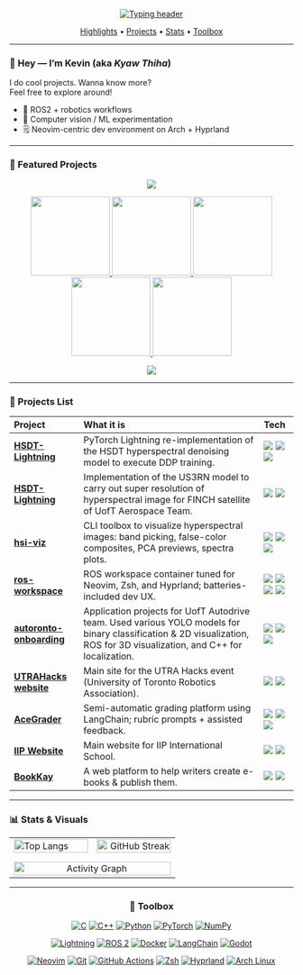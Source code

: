 <!--
  Profile README for github.com/Kyaw-Thiha
-->

<p align="center">
  <a href="https://github.com/Kyaw-Thiha">
    <img src="https://readme-typing-svg.demolab.com?duration=2800&pause=600&center=true&vCenter=true&height=40&lines=Kevin+@+Kyaw+Thiha+%E2%80%A2+UofT+CS;Robotics+%2F+CV+%2F+ML;Neovim+%7C+Arch+Linux+%7C+Hyprland" alt="Typing header">
  </a>
</p>

<p align="center">
  <a href="#-featured-projects">Highlights</a> •
  <a href="#-projects-list">Projects</a> •
  <a href="#-stats--visuals">Stats</a> •
  <a href="#-toolbox">Toolbox</a>
</p>

---

### 👋 Hey — I’m Kevin (aka *Kyaw Thiha*)
I do cool projects. Wanna know more? <br/>
Feel free to explore around!
- 🤖 ROS2 + robotics workflows
- 🧠 Computer vision / ML experimentation
- 🗒️ Neovim-centric dev environment on Arch + Hyprland

---

### 📌 Featured Projects
<p align="center">
  <img src="https://capsule-render.vercel.app/api?type=waving&height=120&color=gradient&section=header"/>
</p>

<p align="center">
  <a href="https://github.com/Kyaw-Thiha/hsdt-lightning">
     <img height="140" src="https://github-readme-stats.vercel.app/api/pin/?username=Kyaw-Thiha&repo=hsdt-lightning&theme=tokyonight&hide_border=true&border_radius=12&bg_color=00000000" />
  </a>
  <a href="https://github.com/Kyaw-Thiha/hsi-viz">
    <img height="140" src="https://github-readme-stats.vercel.app/api/pin/?username=Kyaw-Thiha&repo=hsi-viz&theme=tokyonight&hide_border=true&border_radius=12&bg_color=00000000" />
  </a>
  <a href="https://github.com/Kyaw-Thiha/ros-workspace">
    <img height="140" src="https://github-readme-stats.vercel.app/api/pin/?username=Kyaw-Thiha&repo=ros-workspace&theme=tokyonight&hide_border=true&border_radius=12&bg_color=00000000" />
  </a>
  <a href="https://github.com/Kyaw-Thiha/UTRAHacks-2025-Website">
    <img height="140" src="https://github-readme-stats.vercel.app/api/pin/?username=Kyaw-Thiha&repo=US3RN-testing&theme=tokyonight&hide_border=true&border_radius=12&bg_color=00000000" />
  </a>
  <a href="https://github.com/Kyaw-Thiha/ace-grader">
    <img height="140" src="https://github-readme-stats.vercel.app/api/pin/?username=Kyaw-Thiha&repo=ace-grader&theme=tokyonight&hide_border=true&border_radius=12&bg_color=00000000" />
  </a>
</p>


<p align="center">
  <img src="https://capsule-render.vercel.app/api?type=waving&height=120&color=gradient&section=footer"/>
</p>

---

### 🚀 Projects List
<table width="100%" border="0" cellspacing="0" cellpadding="6" style="border:none;">
  <thead>
    <tr>
      <th align="left">Project</th>
      <th align="left">What it is</th>
      <th align="left">Tech</th>
    </tr>
  </thead>
  <tbody>
    <!-- HSDT-Lightning -->
    <tr>
      <td><strong><a href="https://github.com/Kyaw-Thiha/hsdt-lightning">HSDT-Lightning</a></strong></td>
      <td>PyTorch Lightning re-implementation of the HSDT hyperspectral denoising model to execute DDP training.</td>
      <td>
        <img src="https://img.shields.io/badge/PyTorch-7aa2f7?style=flat-square&logo=pytorch&logoColor=white"/>
        <img src="https://img.shields.io/badge/Lightning-bb9af7?style=flat-square&logo=lightning&logoColor=white"/>
        <img src="https://img.shields.io/badge/HSI-c0caf5?style=flat-square"/>
      </td>
    </tr>
    <!-- US3RN Testing -->
    <tr>
      <td><strong><a href="https://github.com/Kyaw-Thiha/US3RN-testing">HSDT-Lightning</a></strong></td>
      <td>Implementation of the US3RN model to carry out super resolution of hyperspectral image for FINCH satellite of UofT Aerospace Team. </td>
      <td>
        <img src="https://img.shields.io/badge/PyTorch-7aa2f7?style=flat-square&logo=pytorch&logoColor=white"/>
        <img src="https://img.shields.io/badge/HSI-c0caf5?style=flat-square"/>
      </td>
    </tr>
    <!-- hsi-viz -->
    <tr>
      <td><strong><a href="https://github.com/Kyaw-Thiha/hsi-viz">hsi-viz</a></strong></td>
      <td>CLI toolbox to visualize hyperspectral images: band picking, false-color composites, PCA previews, spectra plots.</td>
      <td>
        <img src="https://img.shields.io/badge/Python-c0caf5?style=flat-square&logo=python&logoColor=white"/>
        <img src="https://img.shields.io/badge/NumPy-7dcfff?style=flat-square&logo=numpy&logoColor=white"/>
        <img src="https://img.shields.io/badge/CLI-7aa2f7?style=flat-square"/>
      </td>
    </tr>
    <!-- ros-workspace -->
    <tr>
      <td><strong><a href="https://github.com/Kyaw-Thiha/ros-workspace">ros-workspace</a></strong></td>
      <td>ROS workspace container tuned for Neovim, Zsh, and Hyprland; batteries-included dev UX.</td>
      <td>
        <img src="https://img.shields.io/badge/Docker-7aa2f7?style=flat-square&logo=docker&logoColor=white"/>
        <img src="https://img.shields.io/badge/ROS%202-9ece6a?style=flat-square&logo=ros&logoColor=white"/>
        <img src="https://img.shields.io/badge/Neovim-bb9af7?style=flat-square&logo=neovim&logoColor=white"/>
        <img src="https://img.shields.io/badge/Zsh-7dcfff?style=flat-square&logo=zsh&logoColor=white"/>
      </td>
    </tr>
    <!-- Autoronto Application -->
    <tr>
      <td><strong><a href="https://github.com/Kyaw-Thiha/autoronto-onboarding">autoronto-onboarding</a></strong></td>
      <td>
        Application projects for UofT Autodrive team. Used various YOLO models for binary classification & 2D visualization, ROS for 3D visualization, and C++ for localization.
      </td>
      <td>
        <img src="https://img.shields.io/badge/ROS%202-9ece6a?style=flat-square&logo=ros&logoColor=white"/>
        <img src="https://img.shields.io/badge/YOLO-bb9af7?style=flat-square&logoColor=white"/>
        <img src="https://img.shields.io/badge/C++-7aa2f7?style=flat-square&logo=cplusplus&logoColor=white"/>
      </td>
    </tr>
    <!-- UTRAHacks website -->
    <tr>
      <td><strong><a href="https://github.com/Kyaw-Thiha/UTRAHacks-2025-Website">UTRAHacks website</a></strong></td>
      <td>Main site for the UTRA Hacks event (University of Toronto Robotics Association).</td>
      <td>
        <img src="https://img.shields.io/badge/React-7aa2f7?style=flat-square&logo=react&logoColor=white"/>
        <img src="https://img.shields.io/badge/Next.js-bb9af7?style=flat-square&logo=nextdotjs&logoColor=white"/>
      </td>
    </tr>
    <!-- AceGrader -->
    <tr>
      <td><strong><a href="https://github.com/Kyaw-Thiha/ace-grader">AceGrader</a></strong></td>
      <td>Semi-automatic grading platform using LangChain; rubric prompts + assisted feedback.</td>
      <td>
        <img src="https://img.shields.io/badge/Django-9ece6a?style=flat-square&logo=django&logoColor=white"/>
        <img src="https://img.shields.io/badge/Next.js-bb9af7?style=flat-square&logo=nextdotjs&logoColor=white"/>
        <img src="https://img.shields.io/badge/LangChain-c0caf5?style=flat-square"/>
      </td>
    </tr>
    <!-- IIP Website -->
    <tr>
      <td><strong><a href="https://github.com/Kyaw-Thiha/IIP_Website">IIP Website</a></strong></td>
      <td>Main website for IIP International School.</td>
      <td>
        <img src="https://img.shields.io/badge/Astro-7aa2f7?style=flat-square&logo=astro&logoColor=white"/>
        <img src="https://img.shields.io/badge/React-bb9af7?style=flat-square&logo=react&logoColor=white"/>
      </td>
    </tr>
    <!-- BookKay -->
    <tr>
      <td><strong><a href="https://github.com/Kyaw-Thiha/BookKay">BookKay</a></strong> <!-- If the repo name differs, update this link --></td>
      <td>A web platform to help writers create e-books & publish them.</td>
      <td>
        <img src="https://img.shields.io/badge/Vue-7aa2f7?style=flat-square&logo=vuedotjs&logoColor=white"/>
        <img src="https://img.shields.io/badge/Quasar-bb9af7?style=flat-square&logo=quasar&logoColor=white"/>
      </td>
    </tr>
  </tbody>
</table>


---

### 📊 Stats & Visuals

<div align="center">

<!-- GitHub Readme Stats -->
<table width="100%" border="0" cellspacing="0" cellpadding="0" style="border:none;">
  <tr>
    <td align="left" width="48%" style="border:none;">
      <!-- Languages Stat -->
      <img
        src="https://github-readme-stats.vercel.app/api/top-langs/?username=Kyaw-Thiha&layout=compact&theme=tokyonight&bg_color=00000000&title_color=c0caf5&text_color=a9b1d6&hide_border=true&border_radius=12"
        alt="Top Langs" width="100%" />
    </td> 
    <!-- <td width="4%" style="border:none;"></td> -->
    <td align="right" width="48%" style="border:none;">
      <!-- Streak Stats -->
      <img
        src="https://streak-stats.demolab.com?user=Kyaw-Thiha&theme=tokyonight&background=00000000&ring=7aa2f7&fire=bb9af7&currStreakNum=c0caf5&sideNums=a9b1d6&currStreakLabel=c0caf5&sideLabels=a9b1d6&hide_border=true&border_radius=12"
        alt="GitHub Streak" width="100%" />
    </td>  
  </tr>
  <tr>
    <td colspan="2" align="center" style="border:none; padding-top:12px;">
      <!-- Activity Graph -->
      <picture>
        <source media="(prefers-color-scheme: dark)"
                srcset="https://github-readme-activity-graph.vercel.app/graph?username=Kyaw-Thiha&bg_color=00000000&color=c0caf5&line=7aa2f7&point=bb9af7&area=true&area_color=7aa2f7&hide_border=true&radius=12" />
        <img alt="Activity Graph"
             src="https://github-readme-activity-graph.vercel.app/graph?username=Kyaw-Thiha&theme=xcode&radius=8&hide_border=true" width="100%" />
      </picture>
      <!-- <img src="https://github-readme-activity-graph.vercel.app/graph?username=Kyaw-Thiha&theme=tokyo-night&radius=8&hide_border=true" alt="Activity Graph" />-->
      <!-- <img src="https://github-readme-activity-graph.vercel.app/graph?username=Kyaw-Thiha&theme=rogue&radius=10&hide_border=true" /> -->
      <!-- <img src="https://github-readme-activity-graph.vercel.app/graph?username=Kyaw-Thiha&theme=xcode&radius=10&hide_border=true" /> -->
    </td>
  </tr>
</table>






<!-- Contribution Snake (enable via workflow below) -->
<!-- <br />
<p align="center">
  <img src="https://raw.githubusercontent.com/Kyaw-Thiha/Kyaw-Thiha/main/output/github-contribution-grid-snake-dark.svg?v=1" alt="Contribution Snake" />
</p>
</div> -->

---

### 🧩 Toolbox
<div align="center">

[![C](https://img.shields.io/badge/C-7aa2f7?style=for-the-badge&logo=c&logoColor=white)](https://en.cppreference.com/w/c)
[![C++](https://img.shields.io/badge/C%2B%2B-bb9af7?style=for-the-badge&logo=cplusplus&logoColor=white)](https://en.cppreference.com/w/)
[![Python](https://img.shields.io/badge/Python-c0caf5?style=for-the-badge&logo=python&logoColor=white)](https://docs.python.org/3/)
[![PyTorch](https://img.shields.io/badge/PyTorch-e0af68?style=for-the-badge&logo=pytorch&logoColor=white)](https://pytorch.org/docs/stable/)
[![NumPy](https://img.shields.io/badge/NumPy-7dcfff?style=for-the-badge&logo=numpy&logoColor=white)](https://numpy.org/doc/)

[![Lightning](https://img.shields.io/badge/Lightning%20AI-bb9af7?style=for-the-badge&logo=lightning&logoColor=white)](https://lightning.ai/docs/pytorch/stable/)
[![ROS 2](https://img.shields.io/badge/ROS%202-9ece6a?style=for-the-badge&logo=ros&logoColor=white)](https://docs.ros.org/en/rolling/)
[![Docker](https://img.shields.io/badge/Docker-7aa2f7?style=for-the-badge&logo=docker&logoColor=white)](https://docs.docker.com/)
[![LangChain](https://img.shields.io/badge/LangChain-c0caf5?style=for-the-badge&logo=langchain&logoColor=white)](https://python.langchain.com/docs/)
[![Godot](https://img.shields.io/badge/Godot-c0caf5?style=for-the-badge&logo=godotengine&logoColor=white)](https://docs.godotengine.org/en/stable/)

<!-- Extras I think you’ll like, based on your projects -->
[![Neovim](https://img.shields.io/badge/Neovim-bb9af7?style=for-the-badge&logo=neovim&logoColor=white)](https://neovim.io/doc/)
[![Git](https://img.shields.io/badge/Git-9ece6a?style=for-the-badge&logo=git&logoColor=white)](https://git-scm.com/doc)
[![GitHub Actions](https://img.shields.io/badge/GitHub%20Actions-7aa2f7?style=for-the-badge&logo=githubactions&logoColor=white)](https://docs.github.com/actions)
[![Zsh](https://img.shields.io/badge/Zsh-7dcfff?style=for-the-badge&logo=zsh&logoColor=white)](https://zsh.sourceforge.io/Doc/Release/)
[![Hyprland](https://img.shields.io/badge/Hyprland-7aa2f7?style=for-the-badge&logo=wayland&logoColor=white)](https://wiki.hyprland.org/)
[![Arch Linux](https://img.shields.io/badge/Arch%20Linux-e0af68?style=for-the-badge&logo=archlinux&logoColor=white)](https://wiki.archlinux.org/)

</div>


<!-- Badges (optional)
<img src="https://komarev.com/ghpvc/?username=Kyaw-Thiha" alt="profile views">
-->

